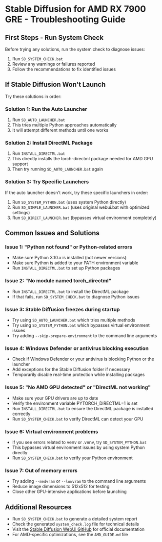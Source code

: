 # Stable Diffusion for AMD RX 7900 GRE - Troubleshooting Guide

## First Steps - Run System Check

Before trying any solutions, run the system check to diagnose issues:

1. Run `SD_SYSTEM_CHECK.bat`
2. Review any warnings or failures reported
3. Follow the recommendations to fix identified issues

## If Stable Diffusion Won't Launch

Try these solutions in order:

### Solution 1: Run the Auto Launcher

1. Run `SD_AUTO_LAUNCHER.bat`
2. This tries multiple Python approaches automatically
3. It will attempt different methods until one works

### Solution 2: Install DirectML Package

1. Run `INSTALL_DIRECTML.bat`
2. This directly installs the torch-directml package needed for AMD GPU support
3. Then try running `SD_AUTO_LAUNCHER.bat` again

### Solution 3: Try Specific Launchers

If the auto launcher doesn't work, try these specific launchers in order:

1. Run `SD_SYSTEM_PYTHON.bat` (uses system Python directly)
2. Run `SD_SIMPLE_LAUNCHER.bat` (uses original webui.bat with optimized settings)
3. Run `SD_DIRECT_LAUNCHER.bat` (bypasses virtual environment completely)

## Common Issues and Solutions

### Issue 1: "Python not found" or Python-related errors

- Make sure Python 3.10.x is installed (not newer versions)
- Make sure Python is added to your PATH environment variable
- Run `INSTALL_DIRECTML.bat` to set up Python packages

### Issue 2: "No module named torch_directml"

- Run `INSTALL_DIRECTML.bat` to install the DirectML package
- If that fails, run `SD_SYSTEM_CHECK.bat` to diagnose Python issues

### Issue 3: Stable Diffusion freezes during startup

- Try using `SD_AUTO_LAUNCHER.bat` which tries multiple methods
- Try using `SD_SYSTEM_PYTHON.bat` which bypasses virtual environment issues
- Try adding `--skip-prepare-environment` to the command line arguments

### Issue 4: Windows Defender or antivirus blocking execution

- Check if Windows Defender or your antivirus is blocking Python or the launcher
- Add exceptions for the Stable Diffusion folder if necessary
- Temporarily disable real-time protection while installing packages

### Issue 5: "No AMD GPU detected" or "DirectML not working"

- Make sure your GPU drivers are up to date
- Verify the environment variable PYTORCH_DIRECTML=1 is set
- Run `INSTALL_DIRECTML.bat` to ensure the DirectML package is installed correctly
- Run `SD_SYSTEM_CHECK.bat` to verify DirectML can detect your GPU

### Issue 6: Virtual environment problems

- If you see errors related to venv or .venv, try `SD_SYSTEM_PYTHON.bat`
- This bypasses virtual environment issues by using system Python directly
- Run `SD_SYSTEM_CHECK.bat` to verify your Python environment

### Issue 7: Out of memory errors

- Try adding `--medvram` or `--lowvram` to the command line arguments
- Reduce image dimensions to 512x512 for testing
- Close other GPU-intensive applications before launching

## Additional Resources

- Run `SD_SYSTEM_CHECK.bat` to generate a detailed system report
- Check the generated `system_check.log` file for technical details
- Visit the [Stable Diffusion WebUI GitHub](https://github.com/AUTOMATIC1111/stable-diffusion-webui) for official documentation
- For AMD-specific optimizations, see the `AMD_GUIDE.md` file